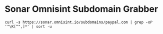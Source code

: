 # Sonar Omnisint Subdomain Grabber
```
curl -s https://sonar.omnisint.io/subdomains/paypal.com | grep -oP '"\K[^",]*' | sort -u
```
